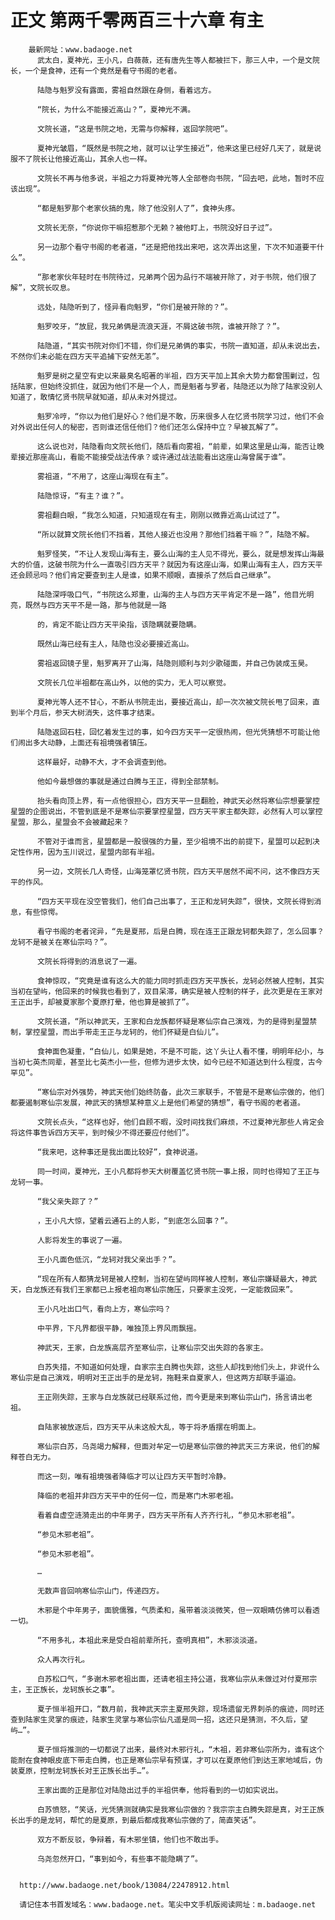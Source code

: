 # 正文 第两千零两百三十六章 有主
        最新网址：www.badaoge.net
          武太白，夏神光，王小凡，白薇薇，还有唐先生等人都被拦下，那三人中，一个是文院长，一个是食神，还有一个竟然是看守书阁的老者。
      
          陆隐与魁罗没有露面，雾祖自然跟在身侧，看着远方。
      
          “院长，为什么不能接近高山？”，夏神光不满。
      
          文院长道，“这是书院之地，无需与你解释，返回学院吧”。
      
          夏神光皱眉，“既然是书院之地，就可以让学生接近”，他来这里已经好几天了，就是说服不了院长让他接近高山，其余人也一样。
      
          文院长不再与他多说，半祖之力将夏神光等人全部卷向书院，“回去吧，此地，暂时不应该出现”。
      
          “都是魁罗那个老家伙搞的鬼，除了他没别人了”，食神头疼。
      
          文院长无奈，“你说你干嘛招惹那个无赖？被他盯上，书院没好日子过”。
      
          另一边那个看守书阁的老者道，“还是把他找出来吧，这次弄出这里，下次不知道要干什么”。
      
          “那老家伙年轻时在书院待过，兄弟两个因为品行不端被开除了，对于书院，他们很了解”，文院长叹息。
      
          远处，陆隐听到了，怪异看向魁罗，“你们是被开除的？”。
      
          魁罗咬牙，“放屁，我兄弟俩是流浪天涯，不屑这破书院，谁被开除了？”。
      
          陆隐道，“其实书院对你们不错，你们是兄弟俩的事实，书院一直知道，却从未说出去，不然你们未必能在四方天平追捕下安然无恙”。
      
          魁罗是树之星空有史以来最臭名昭著的半祖，四方天平加上其余大势力都曾围剿过，包括陆家，但始终没抓住，就因为他们不是一个人，而是魁者与罗者，陆隐还以为除了陆家没别人知道了，敢情忆贤书院早就知道，却从未对外提过。
      
          魁罗冷哼，“你以为他们是好心？他们是不敢，历来很多人在忆贤书院学习过，他们不会对外说出任何人的秘密，否则谁还信任他们？他们还怎么保持中立？早被瓦解了”。
      
          这么说也对，陆隐看向文院长他们，随后看向雾祖，“前辈，如果这里是山海，能否让晚辈接近那座高山，看能不能接受战法传承？或许通过战法能看出这座山海曾属于谁”。
      
          雾祖道，“不用了，这座山海现在有主”。
      
          陆隐惊讶，“有主？谁？”。
      
          雾祖翻白眼，“我怎么知道，只知道现在有主，刚刚以微靠近高山试过了”。
      
          “所以就算文院长他们不挡着，其他人接近也没用？那他们挡着干嘛？”，陆隐不解。
      
          魁罗怪笑，“不让人发现山海有主，要么山海的主人见不得光，要么，就是想发挥山海最大的价值，这破书院为什么一直吸引四方天平？就因为有这座山海，如果山海有主人，四方天平还会顾忌吗？他们肯定要查到主人是谁，如果不顺眼，直接杀了然后自己继承”。
      
          陆隐深呼吸口气，“书院这么郑重，山海的主人与四方天平肯定不是一路”，他目光明亮，既然与四方天平不是一路，那与他就是一路
      
          的，肯定不能让四方天平染指，该隐瞒就要隐瞒。
      
          既然山海已经有主人，陆隐也没必要接近高山。
      
          雾祖返回镜子里，魁罗离开了山海，陆隐则顺利与刘少歌碰面，并自己伪装成玉昊。
      
          文院长几位半祖都在高山外，以他的实力，无人可以察觉。
      
          夏神光等人还不甘心，不断从书院走出，要接近高山，却一次次被文院长甩了回来，直到半个月后，参天大树消失，这件事才结束。
      
          陆隐返回石柱，回忆着发生过的事，如今四方天平一定很热闹，但光凭猜想不可能让他们闹出多大动静，上面还有祖境强者镇压。
      
          这样最好，动静不大，才不会调查到他。
      
          他如今最想做的事就是通过白腾与王正，得到全部禁制。
      
          抬头看向顶上界，有一点他很担心，四方天平一旦翻脸，神武天必然将寒仙宗想要掌控星盟的企图说出，不管到底是不是寒仙宗要掌控星盟，四方天平家主都失踪，必然有人可以掌控星盟，那么，星盟会不会被藏起来？
      
          不管对于谁而言，星盟都是一股很强的力量，至少祖境不出的前提下，星盟可以起到决定性作用，因为玉川说过，星盟内部有半祖。
      
          另一边，文院长几人奇怪，山海笼罩忆贤书院，四方天平居然不闻不问，这不像四方天平的作风。
      
          “四方天平现在没空管我们，他们自己出事了，王正和龙轲失踪”，很快，文院长得到消息，有些惊愕。
      
          看守书阁的老者诧异，“先是夏邢，后是白腾，现在连王正跟龙轲都失踪了，怎么回事？龙轲不是被关在寒仙宗吗？”。
      
          文院长将得到的消息说了一遍。
      
          食神惊叹，“究竟是谁有这么大的能力同时抓走四方天平族长，龙轲必然被人控制，其实当初在望屿，他回来的时候我也看到了，双目呆滞，确实是被人控制的样子，此次更是在王家对王正出手，却被夏家那个夏原打晕，他也算是被抓了”。
      
          文院长道，“所以神武天，王家和白龙族都怀疑是寒仙宗自己演戏，为的是得到星盟禁制，掌控星盟，而出手带走王正与龙轲的，他们怀疑是白仙儿”。
      
          食神面色凝重，“白仙儿，如果是她，不是不可能，这丫头让人看不懂，明明年纪小，与当初七英杰同辈，甚至比七英杰小一些，但修为进步太快，如今已经不知道达到什么程度，古今罕见”。
      
          “寒仙宗对外强势，神武天他们始终防备，此次三家联手，不管是不是寒仙宗做的，他们都要遏制寒仙宗发展，神武天的猜想某种意义上是他们希望的猜想”，看守书阁的老者道。
      
          文院长点头，“这样也好，他们自顾不暇，没时间找我们麻烦，不过夏神光那些人肯定会将这件事告诉四方天平，到时候少不得还要应付他们”。
      
          “我来吧，这种事还是我出面比较好”，食神说道。
      
          同一时间，夏神光，王小凡都将参天大树覆盖忆贤书院一事上报，同时也得知了王正与龙轲一事。
      
          “我父亲失踪了？”
      
          ，王小凡大惊，望着云通石上的人影，“到底怎么回事？”。
      
          人影将发生的事说了一遍。
      
          王小凡面色低沉，“龙轲对我父亲出手？”。
      
          “现在所有人都猜龙轲是被人控制，当初在望屿同样被人控制，寒仙宗嫌疑最大，神武天，白龙族还有我们王家都已上报老祖向寒仙宗施压，只要家主没死，一定能救回来”。
      
          王小凡吐出口气，看向上方，寒仙宗吗？
      
          中平界，下凡界都很平静，唯独顶上界风雨飘摇。
      
          神武天，王家，白龙族高层齐至寒仙宗，让寒仙宗交出失踪的各家主。
      
          白苏失措，不知道如何处理，自家宗主白腾也失踪，这些人却找到他们头上，非说什么寒仙宗是自己演戏，明明对王正出手的是龙轲，拖鞋来自夏家人，但这两方却联手逼迫。
      
          王正刚失踪，王家与白龙族就已经联系过他，而今更是来到寒仙宗山门，扬言请出老祖。
      
          自陆家被放逐后，四方天平从未这般大乱，等于将矛盾摆在明面上。
      
          寒仙宗白苏，乌尧竭力解释，但面对牟定一切是寒仙宗做的神武天三方来说，他们的解释苍白无力。
      
          而这一刻，唯有祖境强者降临才可以让四方天平暂时冷静。
      
          降临的老祖并非四方天平中的任何一位，而是寒门木邪老祖。
      
          看着自虚空涟漪走出的中年男子，四方天平所有人齐齐行礼，“参见木邪老祖”。
      
          “参见木邪老祖”。
      
          “参见木邪老祖”。
      
          …
      
          无数声音回响寒仙宗山门，传递四方。
      
          木邪是个中年男子，面貌儒雅，气质柔和，虽带着淡淡微笑，但一双眼睛仿佛可以看透一切。
      
          “不用多礼，本祖此来是受白祖前辈所托，查明真相”，木邪淡淡道。
      
          众人再次行礼。
      
          白苏松口气，“多谢木邪老祖出面，还请老祖主持公道，我寒仙宗从未做过对付夏邢宗主，王正族长，龙轲族长之事”。
      
          夏子恒半祖开口，“数月前，我神武天宗主夏邢失踪，现场遗留无界刺杀的痕迹，同时还查到陆家生灵掌的痕迹，陆家生灵掌与寒仙宗仙凡遥是同一招，这还只是猜测，不久后，望屿…”。
      
          夏子恒将推测的一切都说了出来，最终对木邪行礼，“木祖，若非寒仙宗所为，谁有这个能耐在食神眼皮底下带走白腾，也正是寒仙宗早有预谋，才可以在夏原他们到达王家地域后，伪装夏原，控制龙轲族长对王正族长出手…”。
      
          王家出面的正是那位对陆隐出过手的半祖供奉，他将看到的一切如实说出。
      
          白苏愤怒，“笑话，光凭猜测就确实是我寒仙宗做的？我宗宗主白腾失踪是真，对王正族长出手的是龙轲，帮忙的是夏原，到最后都成我寒仙宗做的了，简直笑话”。
      
          双方不断反驳，争辩着，有木邪坐镇，他们也不敢出手。
      
          乌尧忽然开口，“事到如今，有些事不能隐瞒了”。
      
      
      http://www.badaoge.net/book/13084/22478912.html
      
      请记住本书首发域名：www.badaoge.net。笔尖中文手机版阅读网址：m.badaoge.net
